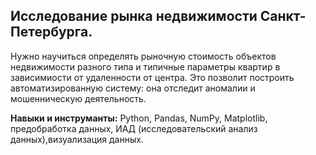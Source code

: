 ## Исследование  рынка недвижимости Санкт-Петербурга.

Нужно научиться определять рыночную стоимость объектов недвижимости разного типа и типичные параметры квартир в зависимиости  от  удаленности от центра. 
Это позволит построить автоматизированную систему: она отследит аномалии и мошенническую деятельность.

**Навыки и инструманты:** Python, Pandas, NumPy, Matplotlib, предобработка данных, ИАД (исследовательский анализ данных),визуализация  данных.
